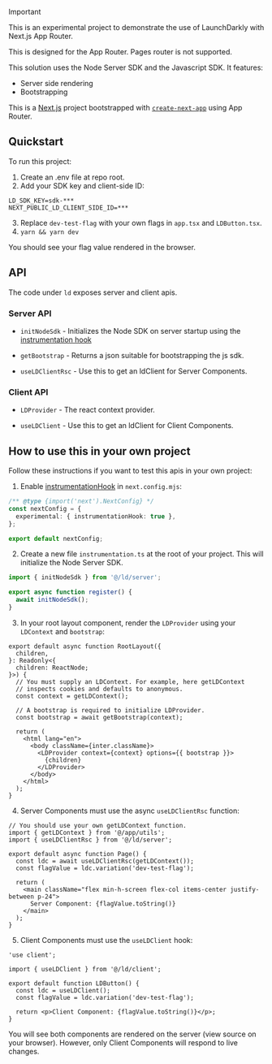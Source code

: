 > [!IMPORTANT]  
> This is an experimental project to demonstrate the use of LaunchDarkly with Next.js App Router.
>
> This is designed for the App Router. Pages router is not supported.

This solution uses the Node Server SDK and the Javascript SDK. It features:

- Server side rendering
- Bootstrapping

This is a [Next.js](https://nextjs.org/) project bootstrapped with [`create-next-app`](https://github.com/vercel/next.js/tree/canary/packages/create-next-app) using App Router.

## Quickstart

To run this project:

1. Create an .env file at repo root.
2. Add your SDK key and client-side ID:

```dotenv
LD_SDK_KEY=sdk-***
NEXT_PUBLIC_LD_CLIENT_SIDE_ID=***
```

3. Replace `dev-test-flag` with your own flags in `app.tsx` and `LDButton.tsx`.
4. `yarn && yarn dev`

You should see your flag value rendered in the browser.

## API

The code under `ld` exposes server and client apis.

### Server API

- `initNodeSdk` - Initializes the Node SDK on server startup using the [instrumentation hook](https://nextjs.org/docs/app/building-your-application/optimizing/instrumentation)

- `getBootstrap` - Returns a json suitable for bootstrapping the js sdk.

- `useLDClientRsc` - Use this to get an ldClient for Server Components.

### Client API

- `LDProvider` - The react context provider.

- `useLDClient` - Use this to get an ldClient for Client Components.

## How to use this in your own project

Follow these instructions if you want to test this apis in your own project:

1. Enable [instrumentationHook](https://nextjs.org/docs/app/building-your-application/optimizing/instrumentation) in `next.config.mjs`:

```ts
/** @type {import('next').NextConfig} */
const nextConfig = {
  experimental: { instrumentationHook: true },
};

export default nextConfig;
```

2. Create a new file `instrumentation.ts` at the root of your project. This will initialize the Node Server SDK.

```ts
import { initNodeSdk } from '@/ld/server';

export async function register() {
  await initNodeSdk();
}
```

3. In your root layout component, render the `LDProvider` using your `LDContext` and `bootstrap`:

```tsx
export default async function RootLayout({
  children,
}: Readonly<{
  children: ReactNode;
}>) {
  // You must supply an LDContext. For example, here getLDContext
  // inspects cookies and defaults to anonymous.
  const context = getLDContext();

  // A bootstrap is required to initialize LDProvider.
  const bootstrap = await getBootstrap(context);

  return (
    <html lang="en">
      <body className={inter.className}>
        <LDProvider context={context} options={{ bootstrap }}>
          {children}
        </LDProvider>
      </body>
    </html>
  );
}
```

4. Server Components must use the async `useLDClientRsc` function:

```tsx
// You should use your own getLDContext function.
import { getLDContext } from '@/app/utils';
import { useLDClientRsc } from '@/ld/server';

export default async function Page() {
  const ldc = await useLDClientRsc(getLDContext());
  const flagValue = ldc.variation('dev-test-flag');
  
  return (
    <main className="flex min-h-screen flex-col items-center justify-between p-24">
      Server Component: {flagValue.toString()}
    </main>
  );
}
```

5. Client Components must use the `useLDClient` hook:

```tsx
'use client';

import { useLDClient } from '@/ld/client';

export default function LDButton() {
  const ldc = useLDClient();
  const flagValue = ldc.variation('dev-test-flag');
  
  return <p>Client Component: {flagValue.toString()}</p>;
}
```

You will see both components are rendered on the server (view source on your browser). However, only Client Components
will respond to live changes.
